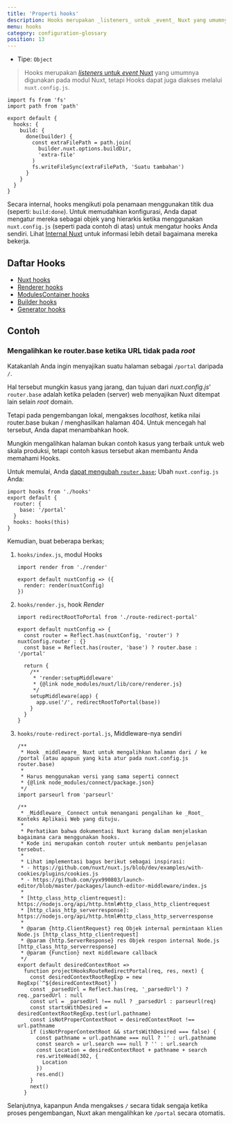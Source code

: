 ```yaml
---
title: 'Properti hooks'
description: Hooks merupakan _listeners_ untuk _event_ Nuxt yang umumnya digunakan pada modul Nuxt, tetapi Hooks dapat juga diakses melalui `nuxt.config.js`.
menu: hooks
category: configuration-glossary
position: 13
---
```


- Tipe: `Object`

> Hooks merupakan [_listeners_ untuk _event_ Nuxt](/docs/2.x/internals-glossary/internals) yang umumnya digunakan pada modul Nuxt, tetapi Hooks dapat juga diakses melalui `nuxt.config.js`.

```js{}[nuxt.config.js]
import fs from 'fs'
import path from 'path'

export default {
  hooks: {
    build: {
      done(builder) {
        const extraFilePath = path.join(
          builder.nuxt.options.buildDir,
          'extra-file'
        )
        fs.writeFileSync(extraFilePath, 'Suatu tambahan')
      }
    }
  }
}
```

Secara internal, hooks mengikuti pola penamaan menggunakan titik dua (seperti: `build:done`). Untuk memudahkan konfigurasi, Anda dapat mengatur mereka sebagai objek yang hierarkis ketika menggunakan `nuxt.config.js` (seperti pada contoh di atas) untuk mengatur hooks Anda sendiri. Lihat [Internal Nuxt](/docs/2.x/internals-glossary/internals) untuk informasi lebih detail bagaimana mereka bekerja.

## Daftar Hooks

- [Nuxt hooks](/docs/2.x/internals-glossary/internals-nuxt#hooks)
- [Renderer hooks](/docs/2.x/internals-glossary/internals-renderer#hooks)
- [ModulesContainer hooks](/docs/2.x/internals-glossary/internals-module-container#hooks)
- [Builder hooks](/docs/2.x/internals-glossary/internals-builder#hooks)
- [Generator hooks](/docs/2.x/internals-glossary/internals-generator#hooks)

## Contoh

### Mengalihkan ke router.base ketika URL tidak pada _root_

Katakanlah Anda ingin menyajikan suatu halaman sebagai `/portal` daripada `/`.

Hal tersebut mungkin kasus yang jarang, dan tujuan dari _nuxt.config.js_' `router.base` adalah ketika peladen (server) web menyajikan Nuxt ditempat lain selain _root_ domain.

Tetapi pada pengembangan lokal, mengakses _localhost_, ketika nilai router.base bukan / menghasilkan halaman 404. Untuk mencegah hal tersebut, Anda dapat menambahkan hook.

Mungkin mengalihkan halaman bukan contoh kasus yang terbaik untuk web skala produksi, tetapi contoh kasus tersebut akan membantu Anda memahami Hooks.

Untuk memulai, Anda [dapat mengubah `router.base`](/docs/2.x/configuration-glossary/configuration-router#base); Ubah `nuxt.config.js` Anda:

```js{}[nuxt.config.js]
import hooks from './hooks'
export default {
  router: {
    base: '/portal'
  }
  hooks: hooks(this)
}
```

Kemudian, buat beberapa berkas;

1. `hooks/index.js`, modul Hooks

   ```js{}[hooks/index.js]
   import render from './render'

   export default nuxtConfig => ({
     render: render(nuxtConfig)
   })
   ```

1. `hooks/render.js`, hook _Render_

   ```js{}[hooks/render.js]
   import redirectRootToPortal from './route-redirect-portal'

   export default nuxtConfig => {
     const router = Reflect.has(nuxtConfig, 'router') ? nuxtConfig.router : {}
     const base = Reflect.has(router, 'base') ? router.base : '/portal'

     return {
       /**
        * 'render:setupMiddleware'
        * {@link node_modules/nuxt/lib/core/renderer.js}
        */
       setupMiddleware(app) {
         app.use('/', redirectRootToPortal(base))
       }
     }
   }
   ```

1. `hooks/route-redirect-portal.js`, Middleware-nya sendiri

   ```js{}[hooks/route-redirect-portal.js]
   /**
    * Hook _middleware_ Nuxt untuk mengalihkan halaman dari / ke /portal (atau apapun yang kita atur pada nuxt.config.js router.base)
    *
    * Harus menggunakan versi yang sama seperti connect
    * {@link node_modules/connect/package.json}
    */
   import parseurl from 'parseurl'

   /**
    * _Middleware_ Connect untuk menangani pengalihan ke _Root_ Konteks Aplikasi Web yang dituju.
    *
    * Perhatikan bahwa dokumentasi Nuxt kurang dalam menjelaskan bagaimana cara menggunakan hooks.
    * Kode ini merupakan contoh router untuk membantu penjelasan tersebut.
    *
    * Lihat implementasi bagus berikut sebagai inspirasi:
    * - https://github.com/nuxt/nuxt.js/blob/dev/examples/with-cookies/plugins/cookies.js
    * - https://github.com/yyx990803/launch-editor/blob/master/packages/launch-editor-middleware/index.js
    *
    * [http_class_http_clientrequest]: https://nodejs.org/api/http.html#http_class_http_clientrequest
    * [http_class_http_serverresponse]: https://nodejs.org/api/http.html#http_class_http_serverresponse
    *
    * @param {http.ClientRequest} req Objek internal permintaan klien Node.js [http_class_http_clientrequest]
    * @param {http.ServerResponse} res Objek respon internal Node.js [http_class_http_serverresponse]
    * @param {Function} next middleware callback
    */
   export default desiredContextRoot =>
     function projectHooksRouteRedirectPortal(req, res, next) {
       const desiredContextRootRegExp = new RegExp(`^${desiredContextRoot}`)
       const _parsedUrl = Reflect.has(req, '_parsedUrl') ? req._parsedUrl : null
       const url = _parsedUrl !== null ? _parsedUrl : parseurl(req)
       const startsWithDesired = desiredContextRootRegExp.test(url.pathname)
       const isNotProperContextRoot = desiredContextRoot !== url.pathname
       if (isNotProperContextRoot && startsWithDesired === false) {
         const pathname = url.pathname === null ? '' : url.pathname
         const search = url.search === null ? '' : url.search
         const Location = desiredContextRoot + pathname + search
         res.writeHead(302, {
           Location
         })
         res.end()
       }
       next()
     }
   ```

Selanjutnya, kapanpun Anda mengakses `/` secara tidak sengaja ketika proses pengembangan, Nuxt akan mengalihkan ke `/portal` secara otomatis.

